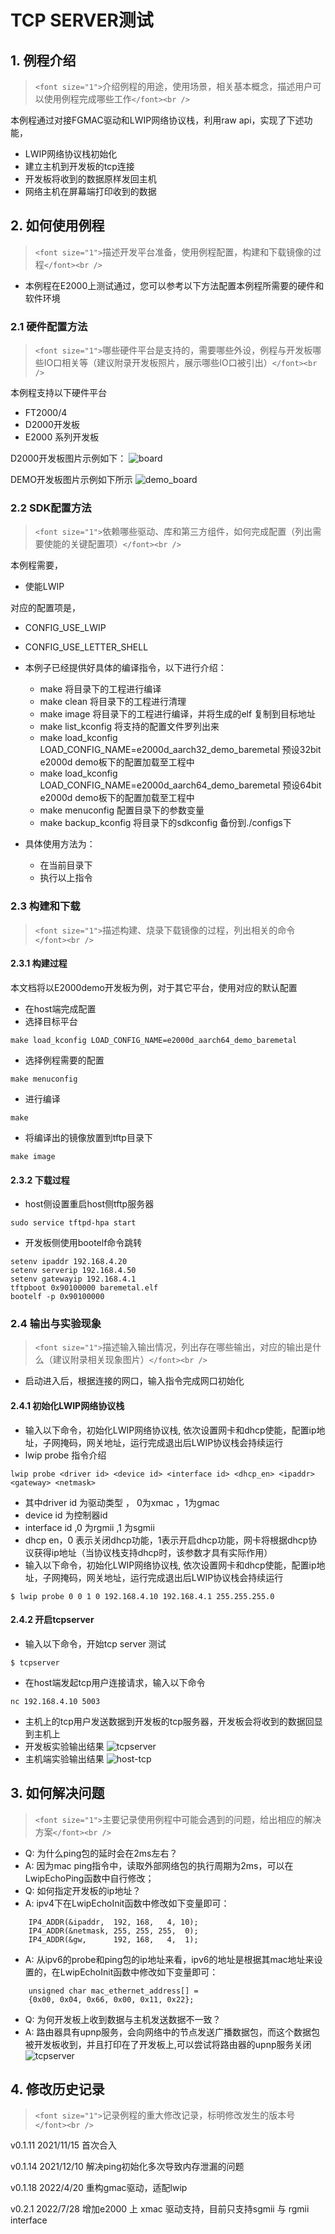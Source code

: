 # TCP SERVER测试

## 1. 例程介绍

> `<font size="1">`介绍例程的用途，使用场景，相关基本概念，描述用户可以使用例程完成哪些工作`</font><br />`

本例程通过对接FGMAC驱动和LWIP网络协议栈，利用raw api，实现了下述功能，

- LWIP网络协议栈初始化
- 建立主机到开发板的tcp连接
- 开发板将收到的数据原样发回主机
- 网络主机在屏幕端打印收到的数据

## 2. 如何使用例程

> `<font size="1">`描述开发平台准备，使用例程配置，构建和下载镜像的过程`</font><br />`

- 本例程在E2000上测试通过，您可以参考以下方法配置本例程所需要的硬件和软件环境

### 2.1 硬件配置方法

> `<font size="1">`哪些硬件平台是支持的，需要哪些外设，例程与开发板哪些IO口相关等（建议附录开发板照片，展示哪些IO口被引出）`</font><br />`

本例程支持以下硬件平台

- FT2000/4
- D2000开发板
- E2000 系列开发板

D2000开发板图片示例如下：
![board](./fig/board.png)

DEMO开发板图片示例如下所示
![demo_board](./fig/demo_board.jpg)

### 2.2 SDK配置方法

> `<font size="1">`依赖哪些驱动、库和第三方组件，如何完成配置（列出需要使能的关键配置项）`</font><br />`

本例程需要，

- 使能LWIP

对应的配置项是，

- CONFIG_USE_LWIP
- CONFIG_USE_LETTER_SHELL

- 本例子已经提供好具体的编译指令，以下进行介绍：

  - make 将目录下的工程进行编译
  - make clean  将目录下的工程进行清理
  - make image   将目录下的工程进行编译，并将生成的elf 复制到目标地址
  - make list_kconfig  将支持的配置文件罗列出来
  - make load_kconfig LOAD_CONFIG_NAME=e2000d_aarch32_demo_baremetal 预设32bit e2000d demo板下的配置加载至工程中
  - make load_kconfig LOAD_CONFIG_NAME=e2000d_aarch64_demo_baremetal 预设64bit e2000d demo板下的配置加载至工程中
  - make menuconfig   配置目录下的参数变量
  - make backup_kconfig 将目录下的sdkconfig 备份到./configs下
  
- 具体使用方法为：

  - 在当前目录下
  - 执行以上指令

### 2.3 构建和下载

> `<font size="1">`描述构建、烧录下载镜像的过程，列出相关的命令`</font><br />`

#### 2.3.1 构建过程

本文档将以E2000demo开发板为例，对于其它平台，使用对应的默认配置

- 在host端完成配置
- 选择目标平台

```
make load_kconfig LOAD_CONFIG_NAME=e2000d_aarch64_demo_baremetal
```

- 选择例程需要的配置

```
make menuconfig
```

- 进行编译

```
make
```

- 将编译出的镜像放置到tftp目录下

```
make image
```

#### 2.3.2 下载过程

- host侧设置重启host侧tftp服务器

```
sudo service tftpd-hpa start
```

- 开发板侧使用bootelf命令跳转

```
setenv ipaddr 192.168.4.20
setenv serverip 192.168.4.50 
setenv gatewayip 192.168.4.1 
tftpboot 0x90100000 baremetal.elf
bootelf -p 0x90100000
```

### 2.4 输出与实验现象

> `<font size="1">`描述输入输出情况，列出存在哪些输出，对应的输出是什么（建议附录相关现象图片）`</font><br />`

- 启动进入后，根据连接的网口，输入指令完成网口初始化

#### 2.4.1 初始化LWIP网络协议栈

- 输入以下命令，初始化LWIP网络协议栈, 依次设置网卡和dhcp使能，配置ip地址，子网掩码，网关地址，运行完成退出后LWIP协议栈会持续运行
- lwip probe 指令介绍

```
lwip probe <driver id> <device id> <interface id> <dhcp_en> <ipaddr> <gateway> <netmask>
```

- 其中driver id 为驱动类型 ， 0为xmac ，1为gmac
- device id 为控制器id
- interface id ,0 为rgmii ,1 为sgmii
- dhcp en，0 表示关闭dhcp功能，1表示开启dhcp功能，网卡将根据dhcp协议获得ip地址（当协议栈支持dhcp时，该参数才具有实际作用）
- 输入以下命令，初始化LWIP网络协议栈, 依次设置网卡和dhcp使能，配置ip地址，子网掩码，网关地址，运行完成退出后LWIP协议栈会持续运行

```
$ lwip probe 0 0 1 0 192.168.4.10 192.168.4.1 255.255.255.0
```

#### 2.4.2 开启tcpserver

- 输入以下命令，开始tcp server 测试

```
$ tcpserver
```

- 在host端发起tcp用户连接请求，输入以下命令

```
nc 192.168.4.10 5003
```

- 主机上的tcp用户发送数据到开发板的tcp服务器，开发板会将收到的数据回显到主机上
- 开发板实验输出结果
  ![tcpserver](./fig/tcp_server.png)
- 主机端实验输出结果
  ![host-tcp](./fig/tcpserver_host.png)

## 3. 如何解决问题

> `<font size="1">`主要记录使用例程中可能会遇到的问题，给出相应的解决方案`</font><br />`

- Q: 为什么ping包的延时会在2ms左右？
- A: 因为mac ping指令中，读取外部网络包的执行周期为2ms，可以在LwipEchoPing函数中自行修改；
- Q: 如何指定开发板的ip地址？
- A: ipv4下在LwipEchoInit函数中修改如下变量即可：

```
    IP4_ADDR(&ipaddr,  192, 168,   4, 10);
    IP4_ADDR(&netmask, 255, 255, 255,  0);
    IP4_ADDR(&gw,      192, 168,   4,  1);
```

- A: 从ipv6的probe和ping包的ip地址来看，ipv6的地址是根据其mac地址来设置的，在LwipEchoInit函数中修改如下变量即可：

```
    unsigned char mac_ethernet_address[] =
	{0x00, 0x04, 0x66, 0x00, 0x11, 0x22};
```

- Q: 为何开发板上收到数据与主机发送数据不一致？
- A: 路由器具有upnp服务，会向网络中的节点发送广播数据包，而这个数据包被开发板收到，并且打印在了开发板上,可以尝试将路由器的upnp服务关闭
  ![tcpserver](./fig/tcp_server.png)

## 4. 修改历史记录

> `<font size="1">`记录例程的重大修改记录，标明修改发生的版本号 `</font><br />`

v0.1.11 2021/11/15 首次合入

v0.1.14 2021/12/10 解决ping初始化多次导致内存泄漏的问题

v0.1.18 2022/4/20 重构gmac驱动，适配lwip

v0.2.1  2022/7/28 增加e2000 上 xmac 驱动支持，目前只支持sgmii 与 rgmii interface
